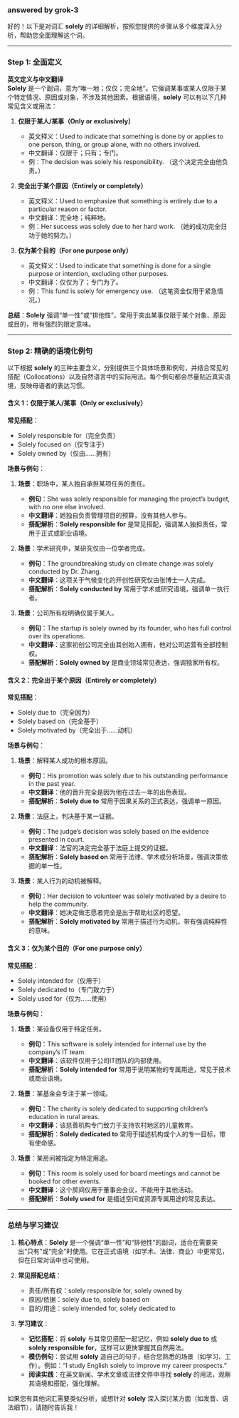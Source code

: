 ### answered by grok-3
好的！以下是对词汇 **solely** 的详细解析，按照您提供的步骤从多个维度深入分析，帮助您全面理解这个词。

---

### Step 1: 全面定义

**英文定义与中文翻译**  
**Solely** 是一个副词，意为“唯一地；仅仅；完全地”。它强调某事或某人仅限于某个特定情况、原因或对象，不涉及其他因素。根据语境，**solely** 可以有以下几种常见含义或用法：

1. **仅限于某人/某事（Only or exclusively）**  
   - 英文释义：Used to indicate that something is done by or applies to one person, thing, or group alone, with no others involved.  
   - 中文翻译：仅限于；只有；专门。  
   - 例：The decision was solely his responsibility. （这个决定完全由他负责。）

2. **完全出于某个原因（Entirely or completely）**  
   - 英文释义：Used to emphasize that something is entirely due to a particular reason or factor.  
   - 中文翻译：完全地；纯粹地。  
   - 例：Her success was solely due to her hard work. （她的成功完全归功于她的努力。）

3. **仅为某个目的（For one purpose only）**  
   - 英文释义：Used to indicate that something is done for a single purpose or intention, excluding other purposes.  
   - 中文翻译：仅仅为了；专门为了。  
   - 例：This fund is solely for emergency use. （这笔资金仅用于紧急情况。）

**总结**：**Solely** 强调“单一性”或“排他性”，常用于突出某事仅限于某个对象、原因或目的，带有强烈的限定意味。

---

### Step 2: 精确的语境化例句

以下根据 **solely** 的三种主要含义，分别提供三个具体场景和例句，并结合常见的搭配（Collocations）以及自然语言中的实际用法。每个例句都会尽量贴近真实语境，反映母语者的表达习惯。

#### 含义 1：仅限于某人/某事（Only or exclusively）

**常见搭配**：  
- Solely responsible for（完全负责）  
- Solely focused on（仅专注于）  
- Solely owned by（仅由……拥有）  

**场景与例句**：  
1. **场景**：职场中，某人独自承担某项任务的责任。  
   - **例句**：She was solely responsible for managing the project’s budget, with no one else involved.  
   - **中文翻译**：她独自负责管理项目的预算，没有其他人参与。  
   - **搭配解析**：**Solely responsible for** 是常见搭配，强调某人独担责任，常用于正式或职业语境。

2. **场景**：学术研究中，某研究仅由一位学者完成。  
   - **例句**：The groundbreaking study on climate change was solely conducted by Dr. Zhang.  
   - **中文翻译**：这项关于气候变化的开创性研究仅由张博士一人完成。  
   - **搭配解析**：**Solely conducted by** 常用于学术或研究语境，强调单一执行者。

3. **场景**：公司所有权明确仅属于某人。  
   - **例句**：The startup is solely owned by its founder, who has full control over its operations.  
   - **中文翻译**：这家初创公司完全由其创始人拥有，他对公司运营有全部控制权。  
   - **搭配解析**：**Solely owned by** 是商业领域常见表达，强调独家所有权。

#### 含义 2：完全出于某个原因（Entirely or completely）

**常见搭配**：  
- Solely due to（完全因为）  
- Solely based on（完全基于）  
- Solely motivated by（完全出于……动机）  

**场景与例句**：  
1. **场景**：解释某人成功的根本原因。  
   - **例句**：His promotion was solely due to his outstanding performance in the past year.  
   - **中文翻译**：他的晋升完全是因为他在过去一年的出色表现。  
   - **搭配解析**：**Solely due to** 常用于因果关系的正式表达，强调单一原因。

2. **场景**：法庭上，判决基于某一证据。  
   - **例句**：The judge’s decision was solely based on the evidence presented in court.  
   - **中文翻译**：法官的决定完全基于法庭上提交的证据。  
   - **搭配解析**：**Solely based on** 常用于法律、学术或分析场景，强调决策依据的单一性。

3. **场景**：某人行为的动机被解释。  
   - **例句**：Her decision to volunteer was solely motivated by a desire to help the community.  
   - **中文翻译**：她决定做志愿者完全是出于帮助社区的愿望。  
   - **搭配解析**：**Solely motivated by** 常用于描述行为动机，带有强调纯粹性的意味。

#### 含义 3：仅为某个目的（For one purpose only）

**常见搭配**：  
- Solely intended for（仅用于）  
- Solely dedicated to（专门致力于）  
- Solely used for（仅为……使用）  

**场景与例句**：  
1. **场景**：某设备仅用于特定任务。  
   - **例句**：This software is solely intended for internal use by the company’s IT team.  
   - **中文翻译**：该软件仅用于公司IT团队的内部使用。  
   - **搭配解析**：**Solely intended for** 常用于说明某物的专属用途，常见于技术或商业语境。

2. **场景**：某基金会专注于某一领域。  
   - **例句**：The charity is solely dedicated to supporting children’s education in rural areas.  
   - **中文翻译**：该慈善机构专门致力于支持农村地区的儿童教育。  
   - **搭配解析**：**Solely dedicated to** 常用于描述机构或个人的专一目标，带有使命感。

3. **场景**：某房间被指定为特定用途。  
   - **例句**：This room is solely used for board meetings and cannot be booked for other events.  
   - **中文翻译**：这个房间仅用于董事会会议，不能用于其他活动。  
   - **搭配解析**：**Solely used for** 是描述空间或资源专属用途的常见表达。

---

### 总结与学习建议

1. **核心特点**：**Solely** 是一个强调“单一性”和“排他性”的副词，适合在需要突出“只有”或“完全”时使用。它在正式语境（如学术、法律、商业）中更常见，但在日常对话中也可使用。

2. **常见搭配总结**：  
   - 责任/所有权：solely responsible for, solely owned by  
   - 原因/依据：solely due to, solely based on  
   - 目的/用途：solely intended for, solely dedicated to  

3. **学习建议**：  
   - **记忆搭配**：将 **solely** 与其常见搭配一起记忆，例如 **solely due to** 或 **solely responsible for**，这样可以更快掌握其自然用法。  
   - **模仿例句**：尝试用 **solely** 造自己的句子，结合您熟悉的场景（如学习、工作）。例如：“I study English solely to improve my career prospects.”  
   - **阅读实践**：在英文新闻、学术文章或法律文件中寻找 **solely** 的用法，观察其语境和搭配，强化理解。  

如果您有其他词汇需要类似分析，或想针对 **solely** 深入探讨某方面（如发音、语法细节），请随时告诉我！